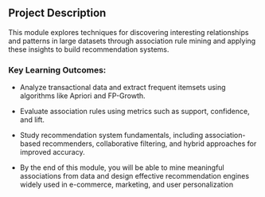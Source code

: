 ## Project Description
This module explores techniques for discovering interesting relationships and patterns in large datasets through association rule mining and applying these insights to build recommendation systems.

### Key Learning Outcomes:

- Analyze transactional data and extract frequent itemsets using algorithms like Apriori and FP-Growth.

 - Evaluate association rules using metrics such as support, confidence, and lift.

- Study recommendation system fundamentals, including association-based recommenders, collaborative filtering, and hybrid approaches for improved accuracy.

 - By the end of this module, you will be able to mine meaningful associations from data and design effective recommendation engines widely used in e-commerce, marketing, and user personalization
